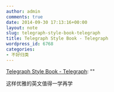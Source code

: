 ```yaml
---
author: admin
comments: true
date: 2014-09-30 17:13:16+00:00
layout: note
slug: telegraph-style-book-telegraph
title: Telegraph Style Book - Telegraph
wordpress_id: 6768
categories:
- 不好归类
---
```


[Telegraph Style Book - Telegraph](http://www.telegraph.co.uk/topics/about-us/style-book/): ""





这样优雅的英文值得一学再学
